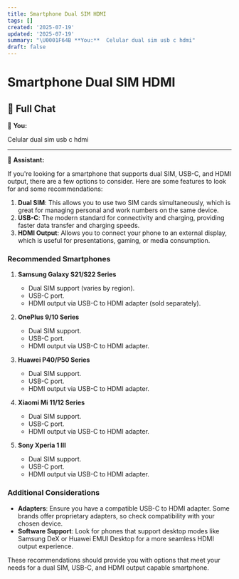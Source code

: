 ```yaml
---
title: Smartphone Dual SIM HDMI
tags: []
created: '2025-07-19'
updated: '2025-07-19'
summary: "\U0001F64B **You:**  Celular dual sim usb c hdmi"
draft: false
---
```


# Smartphone Dual SIM HDMI

## 🧠 Full Chat

🙋 **You:**

Celular dual sim usb c hdmi

---

🤖 **Assistant:**

If you're looking for a smartphone that supports dual SIM, USB-C, and HDMI output, there are a few options to consider. Here are some features to look for and some recommendations:

1. **Dual SIM**: This allows you to use two SIM cards simultaneously, which is great for managing personal and work numbers on the same device.
2. **USB-C**: The modern standard for connectivity and charging, providing faster data transfer and charging speeds.
3. **HDMI Output**: Allows you to connect your phone to an external display, which is useful for presentations, gaming, or media consumption.

### Recommended Smartphones

1. **Samsung Galaxy S21/S22 Series**
   - Dual SIM support (varies by region).
   - USB-C port.
   - HDMI output via USB-C to HDMI adapter (sold separately).

2. **OnePlus 9/10 Series**
   - Dual SIM support.
   - USB-C port.
   - HDMI output via USB-C to HDMI adapter.

3. **Huawei P40/P50 Series**
   - Dual SIM support.
   - USB-C port.
   - HDMI output via USB-C to HDMI adapter.

4. **Xiaomi Mi 11/12 Series**
   - Dual SIM support.
   - USB-C port.
   - HDMI output via USB-C to HDMI adapter.

5. **Sony Xperia 1 III**
   - Dual SIM support.
   - USB-C port.
   - HDMI output via USB-C to HDMI adapter.

### Additional Considerations

- **Adapters**: Ensure you have a compatible USB-C to HDMI adapter. Some brands offer proprietary adapters, so check compatibility with your chosen device.
- **Software Support**: Look for phones that support desktop modes like Samsung DeX or Huawei EMUI Desktop for a more seamless HDMI output experience.

These recommendations should provide you with options that meet your needs for a dual SIM, USB-C, and HDMI output capable smartphone.